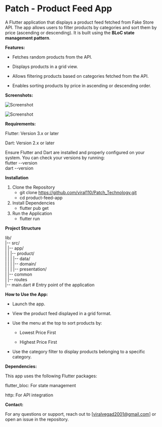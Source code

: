 # Patch - Product Feed App

A Flutter application that displays a product feed fetched from Fake Store API. The app allows users to filter products by categories and sort them by price (ascending or descending). It is built using the **BLoC state management pattern**.

**Features:**

- Fetches random products from the API.

- Displays products in a grid view.

- Allows filtering products based on categories fetched from the API.

- Enables sorting products by price in ascending or descending order.

**Screenshots:**

![Screenshot](https://i.postimg.cc/02b46L3j/Simulator-Screenshot-i-Phone-14-Pro-2024-12-18-at-12-38-15.png)

![Screenshot](https://i.postimg.cc/0jL0KHMK/Simulator-Screenshot-i-Phone-14-Pro-2024-12-18-at-12-41-51.png)

**Requirements:**  

Flutter: Version 3.x or later  

Dart: Version 2.x or later  

Ensure Flutter and Dart are installed and properly configured on your system. You can check your versions by running:  
flutter --version  
dart --version  

**Installation**  
1. Clone the Repository
   - git clone https://github.com/viral110/Patch_Technology.git
   - cd product-feed-app
2. Install Dependencies
   - flutter pub get
3. Run the Application
   - flutter run

**Project Structure**  

lib/    
|-- src/                     
|   |-- app/  
|   |   |-- product/  
|   |   |   |-- data/  
|   |   |   |-- domain/  
|   |   |   |-- presentation/  
|   |-- common  
|   |-- routes  
|-- main.dart   # Entry point of the application

**How to Use the App:**

- Launch the app.

- View the product feed displayed in a grid format.

- Use the menu at the top to sort products by:

  - Lowest Price First

  - Highest Price First

- Use the category filter to display products belonging to a specific category.

**Dependencies:**

This app uses the following Flutter packages:

flutter_bloc: For state management

http: For API integration

**Contact:**

For any questions or support, reach out to [viralvegad2001@gmail.com] or open an issue in the repository.


